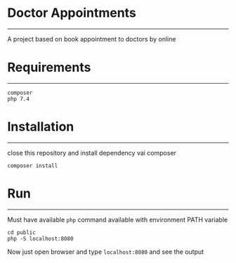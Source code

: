 # Doctor Appointments

<hr/>
A project based on book appointment to doctors by online

# Requirements

<hr/>

```
composer
php 7.4
```

# Installation

<hr />
close this repository and install dependency vai composer

```
composer install
```

# Run

<hr />

Must have available `php` command available  with environment PATH variable

```
cd public
php -S localhost:8080
```

Now just open browser and type ``localhost:8080`` and see the output